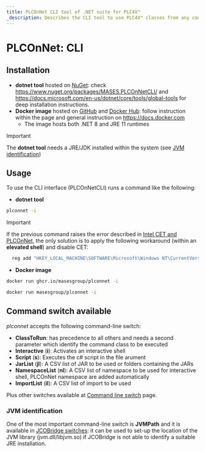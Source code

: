 ```yaml
---
title: PLCOnNet CLI tool of .NET suite for PLC4X™
_description: Describes the CLI tool to use PLC4X™ classes from any command-line shell
---
```


# PLCOnNet: CLI

## Installation

- **dotnet tool** hosted on [NuGet](https://www.nuget.org/packages/MASES.PLCOnNetCLI): check https://www.nuget.org/packages/MASES.PLCOnNetCLI/ and https://docs.microsoft.com/en-us/dotnet/core/tools/global-tools for deep installation instructions.
- **Docker image** hosted on [GitHub](https://github.com/masesgroup/PLCOnNet/pkgs/container/plconnet) and [Docker Hub](https://hub.docker.com/repository/docker/masesgroup/plconnet/general): follow instruction within the page and general instruction on https://docs.docker.com
  * The image hosts both .NET 8 and JRE 11 runtimes

> [!IMPORTANT]
> The **dotnet tool** needs a JRE/JDK installed within the system (see [JVM identification](#jvm-identification))

## Usage

To use the CLI interface (PLCOnNetCLI) runs a command like the following:

- **dotnet tool**

```sh
plconnet -i
```

> [!IMPORTANT]
> If the previous command raises the error described in [Intel CET and PLCOnNet](usage.md#intel-cet-and-plconnet), the only solution is to apply the following workaround (within an **elevated shell**) and disable CET:
> ```sh
> 	reg add "HKEY_LOCAL_MACHINE\SOFTWARE\Microsoft\Windows NT\CurrentVersion\Image File Execution Options\plconnet.exe" /v MitigationOptions /t REG_BINARY /d "0000000000000000000000000000002000" /f
> ```

- **Docker image**

```sh
docker run ghcr.io/masesgroup/plconnet -i
```

```sh
docker run masesgroup/plconnet -i
```

## Command switch available

_plconnet_ accepts the following command-line switch:

* **ClassToRun**: has precedence to all others and needs a second parameter which identify the command class to be executed
* **Interactive** (**i**): Activates an interactive shell
* **Script** (**s**): Executes the c# script in the file arument
* **JarList** (**jl**): A CSV list of JAR to be used or folders containing the JARs
* **NamespaceList** (**nl**): A CSV list of namespace to be used for interactive shell, PLCOnNet namespace are added automatically
* **ImportList** (**il**): A CSV list of import to be used

Plus other switches available at [Command line switch](commandlineswitch.md) page.

### JVM identification

One of the most important command-line switch is **JVMPath** and it is available in [JCOBridge switches](https://www.jcobridge.com/net-examples/command-line-options/): it can be used to set-up the location of the JVM library (jvm.dll/libjvm.so) if JCOBridge is not able to identify a suitable JRE installation.
